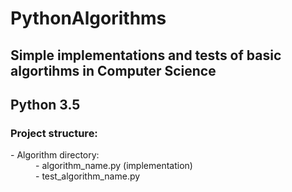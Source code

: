 <h1>PythonAlgorithms</h1>
<h2>Simple implementations and tests of basic algortihms in Computer Science</h2>
<h2>Python 3.5</h2>

<h3>Project structure:</h3>
<dl>
  <dt>- Algorithm directory:</dt>
  <dd>
    - algorithm_name.py (implementation) <br>
    - test_algorithm_name.py 
  </dd>
</dl>
